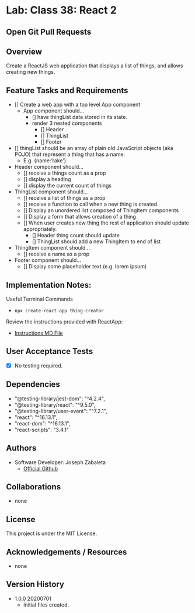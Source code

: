 # Lab: Class 38: React 2

## Open Git Pull Requests  
 
## Overview  

Create a ReactJS web application that displays a list of things, and allows creating new things.

## Feature Tasks and Requirements  
- [] Create a web app with a top level App component
  - App component should…
    - [] have thingList data stored in its state.
    - render 3 nested components
      - [] Header
      - [] ThingList
      - [] Footer
- [] thingList should be an array of plain old JavaScript objects (aka POJO) that represent a thing that has a name.
  - E.g. {name:’rake’}
- Header component should…
  - [] receive a things count as a prop
  - [] display a heading
  - [] display the current count of things
- ThingList component should…
  - [] receive a list of things as a prop
  - [] receive a function to call when a new thing is created.
  - [] Display an unordered list composed of ThingItem components
  - [] Display a form that allows creation of a thing
  - [] When user creates new thing the rest of application should update appropriately.
    - [] Header thing count should update
    - [] ThingList should add a new ThingItem to end of list
- ThingItem component should…
  - [] receive a name as a prop
- Footer component should…
  - [] Display some placeholder text (e.g. lorem ipsum)

## Implementation Notes:  
Useful Terminal Commands
- `npx create-react-app thing-creator`  

Review the instructions provided with ReactApp:  
- [Instructions MD File](/instructions.md)

## User Acceptance Tests  
- [x] No testing required.  

## Dependencies  
- "@testing-library/jest-dom": "^4.2.4",
- "@testing-library/react": "^9.5.0",
- "@testing-library/user-event": "^7.2.1",
- "react": "^16.13.1",
- "react-dom": "^16.13.1",
- "react-scripts": "3.4.1"

## Authors  
- Software Developer: Joseph Zabaleta
  - [Official Github](https://github.com/joseph-zabaleta)  

## Collaborations  
- none  

## License  
This project is under the MIT License.

## Acknowledgements / Resources  
- none

## Version History  
- 1.0.0 20200701
    - Initial files created.  
